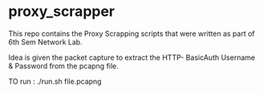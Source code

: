 # proxy_scrapper

This repo contains the Proxy Scrapping scripts that were written as part of 6th Sem Network Lab.

Idea is given the packet capture to extract the HTTP- BasicAuth Username & Password from the pcapng file.

TO run :
./run.sh file.pcapng
